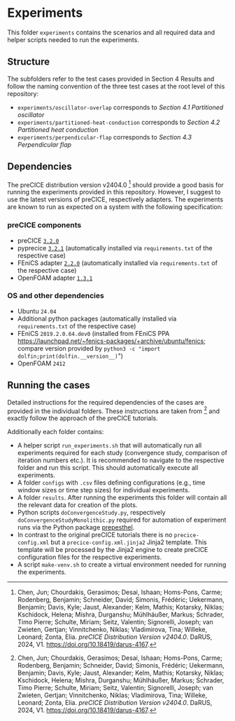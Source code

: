 # Experiments

This folder `experiments` contains the scenarios and all required data and helper scripts needed to run the experiments.

## Structure

The subfolders refer to the test cases provided in Section 4 Results and follow the naming convention of the three test cases at the root level of this repository:

* `experiments/oscillator-overlap` corresponds to *Section 4.1 Partitioned oscillator*
* `experiments/partitioned-heat-conduction` corresponds to *Section 4.2 Partitioned heat conduction*
* `experiments/perpendicular-flap` corresponds to *Section 4.3 Perpendicular flap*

## Dependencies

The preCICE distribution version v2404.0 [^Chen2024] should provide a good basis for running the experiments provided in this repository. However, I suggest to use the latest versions of preCICE, respectively adapters. The experiments are known to run as expected on a system with the following specification:

### preCICE components

* preCICE [`3.2.0`](https://github.com/precice/precice/releases/tag/v3.2.0)
* pyprecice [`3.2.1`](https://github.com/precice/python-bindings/releases/tag/v3.2.1) (automatically installed via `requirements.txt` of the respective case)
* FEniCS adapter [`2.2.0`](https://github.com/precice/fenics-adapter/releases/tag/v2.2.0) (automatically installed via `requirements.txt` of the respective case)
* OpenFOAM adapter [`1.3.1`](https://github.com/precice/openfoam-adapter/releases/tag/v1.3.1)

### OS and other dependencies

* Ubuntu `24.04`
* Additional python packages (automatically installed via `requirements.txt` of the respective case)
* FEniCS `2019.2.0.64.dev0` (installed from FEniCS PPA https://launchpad.net/~fenics-packages/+archive/ubuntu/fenics; compare version provided by `python3 -c "import dolfin;print(dolfin.__version__)`")
* OpenFOAM `2412`

## Running the cases

Detailed instructions for the required dependencies of the cases are provided in the individual folders. These instructions are taken from [^Chen2024] and exactly follow the approach of the preCICE tutorials.

Additionally each folder contains:

* A helper script `run_experiments.sh` that will automatically run all experiments required for each study (convergence study, comparison of iteration numbers etc.). It is recommended to navigate to the respective folder and run this script. This should automatically execute all experiments.
* A folder `configs` with `.csv` files defining configurations (e.g., time window sizes or time step sizes) for individual experiments.
* A folder `results`. After running the experiments this folder will contain all the relevant data for creation of the plots.
* Python scripts `doConvergenceStudy.py`, respectively `doConvergenceStudyMonolithic.py` required for automation of experiment runs via the Python package [prepesthel](https://pypi.org/project/prepesthel/).
* In contrast to the original preCICE tutorials there is no `precice-config.xml` but a `precice-config.xml.jinja2` Jinja2 template. This template will be processed by the Jinja2 engine to create preCICE configuration files for the respective experiments.
* A script `make-venv.sh` to create a virtual environment needed for running the experiments.

[^Chen2024]: Chen, Jun; Chourdakis, Gerasimos; Desai, Ishaan; Homs-Pons, Carme; Rodenberg, Benjamin; Schneider, David; Simonis, Frédéric; Uekermann, Benjamin; Davis, Kyle; Jaust, Alexander; Kelm, Mathis; Kotarsky, Niklas; Kschidock, Helena; Mishra, Durganshu; Mühlhäußer, Markus; Schrader, Timo Pierre; Schulte, Miriam; Seitz, Valentin; Signorelli, Joseph; van Zwieten, Gertjan; Vinnitchenko, Niklas; Vladimirova, Tina; Willeke, Leonard; Zonta, Elia. *preCICE Distribution Version v2404.0*. DaRUS, 2024, V1. https://doi.org/10.18419/darus-4167.